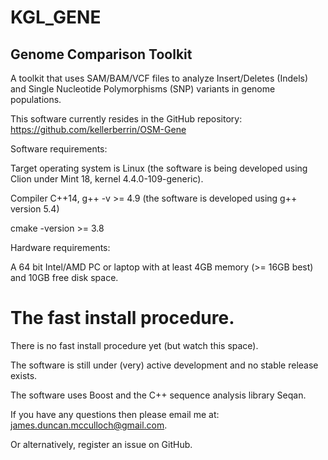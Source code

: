 KGL_GENE
========

Genome Comparison Toolkit
-------------------------

A toolkit that uses SAM/BAM/VCF files to analyze Insert/Deletes (Indels) and Single Nucleotide Polymorphisms (SNP)
variants in genome populations.

This software currently resides in the GitHub repository:
https://github.com/kellerberrin/OSM-Gene

Software requirements:

Target operating system is Linux (the software is being developed using Clion under Mint 18, kernel 4.4.0-109-generic).

Compiler C++14, g++ -v >= 4.9 (the software is developed using g++ version 5.4)

cmake -version >= 3.8

Hardware requirements:

A 64 bit Intel/AMD PC or laptop with at least 4GB memory (>= 16GB best) and 10GB free disk space.

The fast install procedure.
===========================

There is no fast install procedure yet (but watch this space).

The software is still under (very) active development and no stable release exists.

The software uses Boost and the C++ sequence analysis library Seqan.

If you have any questions then please email me at: james.duncan.mcculloch@gmail.com.

Or alternatively, register an issue on GitHub.


